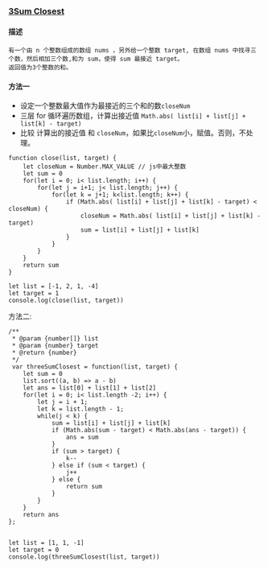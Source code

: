 ### [3Sum Closest](https://leetcode.com/problems/3sum-closest/description/)

#### 描述
```
有一个由 n 个整数组成的数组 nums ，另外给一个整数 target, 在数组 nums 中找寻三个数，然后相加三个数,和为 sum，使得 sum 最接近 target。
返回值为3个整数的和。

```

#### 方法一
+ 设定一个整数最大值作为最接近的三个和的数`closeNum`
+ 三层 for 循环遍历数组，计算出接近值 `Math.abs( list[i] + list[j] + list[k] - target)`
+ 比较 计算出的接近值 和 `closeNum`，如果比`closeNum`小，赋值。否则，不处理。

```
function close(list, target) {
	let closeNum = Number.MAX_VALUE	// js中最大整数
	let sum = 0
	for(let i = 0; i< list.length; i++) {
		for(let j = i+1; j< list.length; j++) {
			for(let k = j+1; k<list.length; k++) {
				if (Math.abs( list[i] + list[j] + list[k] - target) < closeNum) {
					closeNum = Math.abs( list[i] + list[j] + list[k] - target)
					sum = list[i] + list[j] + list[k]
				}
			}
		}
	}
	return sum
}

let list = [-1, 2, 1, -4]
let target = 1
console.log(close(list, target))

```

方法二: 

```
/**
 * @param {number[]} list
 * @param {number} target
 * @return {number}
 */
 var threeSumClosest = function(list, target) {
 	let sum = 0
 	list.sort((a, b) => a - b)
	let ans = list[0] + list[1] + list[2]
	for(let i = 0; i< list.length -2; i++) {
		let j = i + 1;
		let k = list.length - 1;
		while(j < k) {
			sum = list[i] + list[j] + list[k]
			if (Math.abs(sum - target) < Math.abs(ans - target)) {
				ans = sum
			}
			if (sum > target) {
				k--
			} else if (sum < target) {
				j++
			} else {
				return sum
			}
		}
	}
	return ans
};


let list = [1, 1, -1]
let target = 0
console.log(threeSumClosest(list, target))
```